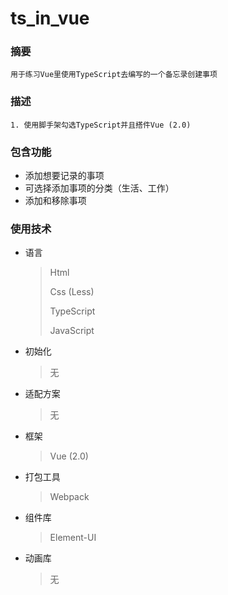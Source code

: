 # ts_in_vue

### 摘要

```
用于练习Vue里使用TypeScript去编写的一个备忘录创建事项
```

### 描述

```
1. 使用脚手架勾选TypeScript并且搭件Vue (2.0)
```

### 包含功能

* 添加想要记录的事项
* 可选择添加事项的分类（生活、工作）
* 添加和移除事项

### 使用技术

* 语言

  > Html
  >
  > Css (Less)
  >
  > TypeScript
  >
  > JavaScript

* 初始化

  > 无

* 适配方案

  > 无

* 框架

  > Vue (2.0)

* 打包工具

  > Webpack

* 组件库

  > Element-UI

* 动画库

  > 无
